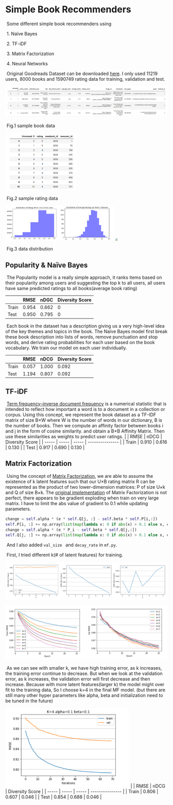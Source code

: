# Simple Book Recommenders

​	Some different simple book recommenders using 

​	1. Naïve Bayes 

​	2. TF-iDF 

​	3. Matrix Factorization

​	4. Neural Networks

​	Original Goodreads Dataset can be downloaded [here](https://sites.google.com/eng.ucsd.edu/ucsdbookgraph/home?authuser=0). I only used 11219 users, 8000 books and 1590749 rating data for training, validation and test.

<img src="\pictures\7.png" alt="7"  />

​																		  Fig.1 sample book data

<img src=".\pictures\8.png" alt="8" style="zoom: 45%;" />

​																		  Fig.2 sample rating data

<img src=".\pictures\9.png" style="zoom: 33%;" />

<img src="C:\Users\mayingchun\Desktop\RecoBook\pictures\10.png" style="zoom: 45%;" />

​																		  Fig.3 data distribution





##  Popularity & Naïve Bayes

​	The Popularity model is a really simple approach, it ranks items based on their popularity among users and suggesting the top k to all users, all users have same predicted ratings to all books(average book rating)

|       | RMSE  | nDGC  | Diversity Score |
| :---- | ----- | ----- | --------------- |
| Train | 0.954 | 0.662 | 0               |
| Test  | 0.950 | 0.795 | 0               |

​	Each book in the dataset has a description giving us a very high-level idea of the key themes and topics in the book. The Naïve Bayes model first break these book description into lists of words, remove punctuation and stop words, and derive rating probabilities for each user based on the book vocabulary. We train our model on each user individually.

|       | RMSE  | nDCG  | Diversity Score |
| ----- | ----- | ----- | --------------- |
| Train | 0.057 | 1.000 | 0.092           |
| Test  | 1.194 | 0.807 | 0.092           |



## TF-iDF

​	[Term frequency–inverse document frequency](https://en.wikipedia.org/wiki/Tf%E2%80%93idf) is a numerical statistic that is intended to reflect how important a word is to a document in a collection or corpus. Using this concept, we represent the book dataset as a TF-IDF matrix of size B×W where W is the number of words in our dictionary, B is the number of books. Then we compute an affinity factor between books i and j in the form of cosine similarity. and obtain a B×B Affinity Matrix. Then use these similarities as weights to predict user ratings.
|       | RMSE  | nDCG  | Diversity Score |
| ----- | ----- | ----- | --------------- |
| Train | 0.910 | 0.616 | 0.130           |
| Test  | 0.917 | 0.690 | 0.130           |



## Matrix Factorization

​	Using the concept of [Matrix Factorization](http://albertauyeung.com/2017/04/23/python-matrix-factorization.html), we are able to assume the existence of k latent features such that our U×B rating matrix R can be represented as the product of two lower-dimension matrices: P of size U×k and Q of size B×k. The [original implementation](http://albertauyeung.com/2017/04/23/python-matrix-factorization.html) of Matrix Factorization is not perfect, there appears to be gradient exploding when train on very large matrix. I have to limit the abs value of gradient to 0.1 while updating parameters.

```Python
change = self.alpha * (e * self.Q[j, :] - self.beta * self.P[i,:])
self.P[i, :] += np.array(list(map(lambda x: 0 if abs(x) > 0.1 else x, change)))
change = self.alpha * (e * P_i - self.beta * self.Q[j,:])
self.Q[j, :] += np.array(list(map(lambda x: 0 if abs(x) > 0.1 else x, change)))
```

​	And I also added `val_size ` and `decay_rate` in `mf.py`.

​	First, I tried different k(# of latent features) for training.

![11](.\pictures\11.png) 

<img src=".\pictures\12.png" alt="12" style="zoom: 67%;" />

​	As we can see with smaller k, we have high training error, as k increases, the training error continue to decrease. But when we look at the validation error, as k increases, the validation error will first decrease and then increase. Because with more latent features(larger k) the model might over fit to the training data, So I choose k=4 in the final MF model. (but there are still many other hyper parameters like alpha, beta and  initialization need to be tuned in the future)

<img src=".\pictures\6.png" alt="6" style="zoom: 70%;" />
|       | RMSE  | nDCG  | Diversity Score |
| ----- | ----- | ----- | --------------- |
| Train | 0.806 | 0.607 | 0.046           |
| Test  | 0.854 | 0.688 | 0.046           |









